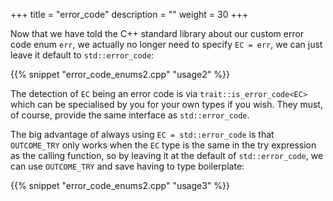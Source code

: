 +++
title = "error_code"
description = ""
weight = 30
+++

Now that we have told the C++ standard library about our custom error code enum `err`,
we actually no longer need to specify `EC = err`, we can just leave it default to
`std::error_code`:

{{% snippet "error_code_enums2.cpp" "usage2" %}}

The detection of `EC` being an error code is via `trait::is_error_code<EC>` which can
be specialised by you for your own types if you wish. They must, of course, provide
the same interface as `std::error_code`.

The big advantage of always using `EC = std::error_code` is that `OUTCOME_TRY` only works when the `EC` type is the
same in the try expression as the calling function, so by leaving it at the default of `std::error_code`, we can use `OUTCOME_TRY`
and save having to type boilerplate:

{{% snippet "error_code_enums2.cpp" "usage3" %}}
